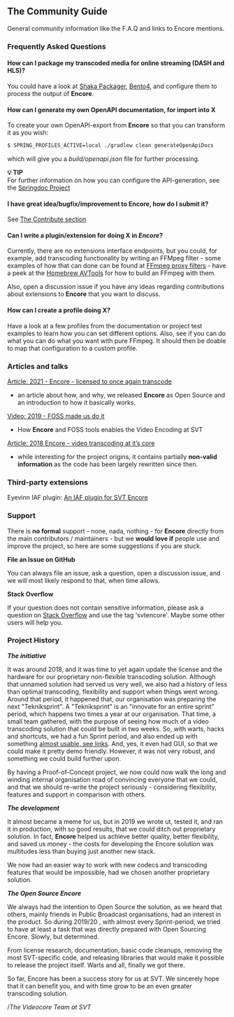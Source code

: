 ## The Community Guide

General community information like the F.A.Q and links to Encore mentions.

### Frequently Asked Questions

#### How can I package my transcoded media for online streaming (DASH and HLS)?

You could have a look at [Shaka Packager](https://google.github.io/shaka-packager/html/), [Bento4](https://github.com/axiomatic-systems/Bento4), and configure them to process the output of **Encore**.

#### How can I generate my own OpenAPI documentation, for import into X

To create your own OpenAPI-export from **Encore** so that you can transform it as you wish:

```bash
$ SPRING_PROFILES_ACTIVE=local ./gradlew clean generateOpenApiDocs
```

which will give you a _build/openapi.json_ file for further processing.

**💡 TIP**\
For further information on how you can configure the API-generation, see the [Springdoc Project](https://springdoc.org/)

#### I have great idea/bugfix/improvement to Encore, how do I submit it?

See [The Contribute section](#contributorguide)

#### Can I write a plugin/extension for doing X in *Encore*?

Currently, there are no extensions interface endpoints, but you could, for example, add transcoding functionality by writing an FFMpeg filter - some examples of how that can done can be found at [FFmpeg proxy filters](https://github.com/SVT/ffmpeg-filter-proxy-filters) - have a peek at the [Homebrew AVTools](https://github.com/svt/homebrew-avtools) for how to build an FFmpeg with them.

Also, open a discussion issue if you have any ideas regarding contributions about extensions to **Encore** that you want to discuss.

#### How can I create a profile doing X?

Have a look at a few profiles from the documentation or project test examples to learn how you can set different options.
Also, see if you can do what you can do what you want with pure FFmpeg.
It should then be doable to map that configuration to a custom profile.

### Articles and talks

[Article: 2021 - Encore - licensed to once again transcode](https://medium.com/the-svt-tech-blog/encore-open-source-licensed-to-once-again-transcode-bbf854f7a812)
- an article about how, and why, we released **Encore** as Open Source and an introduction to how it basically works.

[Video: 2019 - FOSS made us do it](https://conf.tube/videos/watch/751d41f4-72fd-4bfe-aa26-8d8b0e8054c2)
- How **Encore** and FOSS tools enables the Video Encoding at SVT

[Article: 2018 Encore - video transcoding at it’s core](https://medium.com/the-svt-tech-blog/encore-video-transcoding-at-its-core-b80c3e5658b3)
- while interesting for the project origins, it contains partially **non-valid information** as the code has been largely rewritten since then.

### Third-party extensions

Eyevinn IAF plugin: [An IAF plugin for SVT Encore](https://dev.to/video/locally-transcode-vod-content-with-eyevinn-ingest-application-framework-and-svt-encore-2md7IAF)

### Support

There is **no formal** support - none, nada, nothing - for **Encore** directly from the main contributors / maintainers - but we **would love if** people use and improve the project, so here are some suggestions if you are stuck.

**File an Issue on GitHub**

You can always file an issue, ask a question, open a discussion issue, and we will most likely respond to that, when time allows.

**Stack Overflow**

If your question does not contain sensitive information, please ask a question on [Stack Overflow](https://stackoverflow.com/) and use the tag 'svtencore'. Maybe some other users will help you.

### Project History

**_The initiative_**

It was around 2018, and it was time to yet again update the license and the hardware for our proprietary non-flexible transcoding solution.
Although that unnamed solution had served us very well, we also had a history of less than optimal transcoding, flexibility and support when things went wrong.
Around that period, it happened that, our organisation was preparing the next "Tekniksprint".
A "Tekniksprint" is an "innovate for an entire sprint" period, which happens two times a year at our organisation.
That time, a small team gathered, with the purpose of seeing how much of a video transcoding solution that could be built in two weeks.
So, with warts, hacks and shortcuts, we had a fun Sprint period, and also ended up with something [almost usable, see links](#articles-and-talks).
And, yes, it even had GUI, so that we could make it pretty demo friendly.
However, it was not very robust, and something we could build further upon.

By having a Proof-of-Concept project, we now could now walk the long and winding internal organisation road of convincing everyone that we could, and that we should re-write the project seriously - considering flexibility, features and support in comparison with others.

**_The development_**

It almost became a meme for us, but in 2019 we wrote ut, tested it, and ran it in production, with so good results, that we could ditch out proprietary solution.
In fact, **Encore** helped us achieve better quality, better flexibility, and saved us money - the costs for developing the Encore solution was multitudes less than buying just another new stack.

We now had an easier way to work with new codecs and transcoding features that would be impossible, had we chosen another proprietary solution.

**_The Open Source Encore_**

We always had the intention to Open Source the solution, as we heard that others, mainly friends in Public Broadcast organisations, had an interest in the product.
So during 2019/20 , with almost every Sprint-period, we tried to have at least a task that was directly prepared with Open Sourcing Encore.
Slowly, but determined.

From license research, documentation, basic code cleanups, removing the most SVT-specific code, and releasing libraries that would make it possible to release the project itself.
Warts and all, finally we got there.

So far, Encore has been a success story for us at SVT.
We sincerely hope that it can benefit you, and with time grow to be an even greater transcoding solution.

/_The Videocore Team at SVT_

